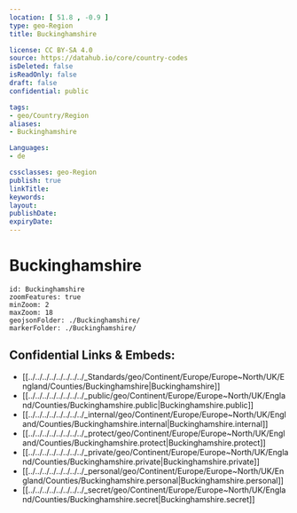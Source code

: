 ```yaml
---
location: [ 51.8 , -0.9 ] 
type: geo-Region
title: Buckinghamshire

license: CC BY-SA 4.0
source: https://datahub.io/core/country-codes
isDeleted: false
isReadOnly: false
draft: false
confidential: public

tags:
- geo/Country/Region
aliases:
- Buckinghamshire

Languages:
- de

cssclasses: geo-Region
publish: true
linkTitle: 
keywords: 
layout: 
publishDate: 
expiryDate: 
---
```


# Buckinghamshire

```leaflet
id: Buckinghamshire
zoomFeatures: true 
minZoom: 2 
maxZoom: 18
geojsonFolder: ./Buckinghamshire/
markerFolder: ./Buckinghamshire/
```


## Confidential Links & Embeds: 
- [[../../../../../../../../_Standards/geo/Continent/Europe/Europe~North/UK/England/Counties/Buckinghamshire|Buckinghamshire]] 
- [[../../../../../../../../_public/geo/Continent/Europe/Europe~North/UK/England/Counties/Buckinghamshire.public|Buckinghamshire.public]] 
- [[../../../../../../../../_internal/geo/Continent/Europe/Europe~North/UK/England/Counties/Buckinghamshire.internal|Buckinghamshire.internal]] 
- [[../../../../../../../../_protect/geo/Continent/Europe/Europe~North/UK/England/Counties/Buckinghamshire.protect|Buckinghamshire.protect]] 
- [[../../../../../../../../_private/geo/Continent/Europe/Europe~North/UK/England/Counties/Buckinghamshire.private|Buckinghamshire.private]] 
- [[../../../../../../../../_personal/geo/Continent/Europe/Europe~North/UK/England/Counties/Buckinghamshire.personal|Buckinghamshire.personal]] 
- [[../../../../../../../../_secret/geo/Continent/Europe/Europe~North/UK/England/Counties/Buckinghamshire.secret|Buckinghamshire.secret]] 

